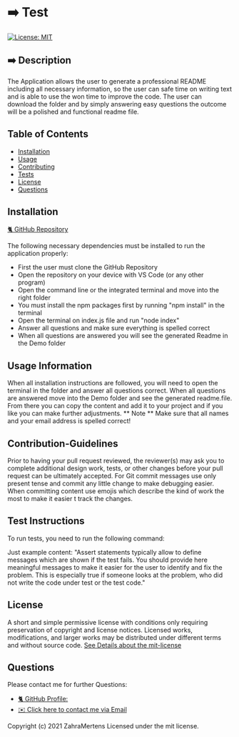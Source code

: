 

# ➡️ Test

[![License: MIT](https://img.shields.io/badge/License-MIT-yellow.svg)](https://opensource.org/licenses/MIT)

## ➡️ Description

The Application allows the user to generate a professional README including all necessary information, so the user can safe time on writing text and is able to use the won time to improve the code. The user can download the folder and by simply answering easy questions the outcome will be a polished and functional readme file.

## Table of Contents 
* [Installation](#installation)
* [Usage](#usage-information)
* [Contributing](#contribution-guidelines)
* [Tests](#test-instructions)
* [License](#license)
* [Questions](#questions)

## Installation

[🐈‍ GitHub Repository](https://github.com/ZahraMertens/ReadMe-Generator)

The following necessary dependencies must be installed to run the application properly: 

* First the user must clone the GitHub Repository 
* Open the repository on your device with VS Code (or any other program) 
* Open the command line or the integrated terminal and move into the right folder 
* You must install the npm packages first by running "npm install" in the terminal 
* Open the terminal on index.js file and run "node index" 
* Answer all questions and make sure everything is spelled correct 
* When all questions are answered you will see the generated Readme in the Demo folder 


## Usage Information

When all installation instructions are followed, you will need to open the terminal in the folder and answer all questions correct. When all questions are answered move into the Demo folder and see the generated readme.file. From there you can copy the content and add it to your project and if you like you can make further adjustments. ** Note ** Make sure that all names and your email address is spelled correct!

## Contribution-Guidelines

Prior to having your pull request reviewed, the reviewer(s) may ask you to complete additional design work, tests, or other changes before your pull request can be ultimately accepted. For Git commit messages use only present tense and commit any little change to make debugging easier. When committing content use emojis which describe the kind of work the most to make it easier t track the changes.

## Test Instructions
To run tests, you need to run the following command:

Just example content: "Assert statements typically allow to define messages which are shown if the test fails. You should provide here meaningful messages to make it easier for the user to identify and fix the problem. This is especially true if someone looks at the problem, who did not write the code under test or the test code."

## License

A short and simple permissive license with conditions only requiring preservation of copyright and license notices. Licensed works, modifications, and larger works may be distributed under different terms and without source code.
[See Details about the mit-license](http://choosealicense.com/licenses/mit/)

## Questions

Please contact me for further Questions:

* [🐈‍ GitHub Profile: ](https://github.com/ZahraMertens)
* [✉️ Click here to contact me via Email](mailto:zahra.mertens@gmx.net)
 
Copyright (c) 2021 ZahraMertens Licensed under the mit license.
